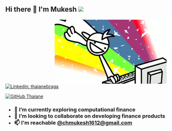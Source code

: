 <h2> Hi there 👋 I'm Mukesh <img src="https://media.giphy.com/media/mGcNjsfWAjY5AEZNw6/giphy.gif" width="50"> </h2>

<img src="https://github.com/1-mukesh-1/1-mukesh-1/blob/main/rbg.gif" height="200" width="350" align="right" style="margin-top: 2px">

[![Linkedin: thaianebraga](https://img.shields.io/badge/-mukesh003-blue?style=flat-square&logo=Linkedin&logoColor=white&link=https://www.linkedin.com/in/mukesh-cheemakurthi-039b65170/)]([https://www.linkedin.com/in/thaianebraga/](https://www.linkedin.com/in/mukesh-cheemakurthi-039b65170/))

[![GitHub Thaiane](https://img.shields.io/github/followers/mukesh003?label=follow&style=social)](https://github.com/1-mukesh-1)

<h3>
<ul>
<li> 🌱 I’m currently exploring computational finance </li> 
<li> 👯 I’m looking to collaborate on developing finance products </li> 
<li> 📫 I'm reachable <a href="mailto:chmukesh1612@gmail.com">@chmukesh1612@gmail.com</a> </li> 
</ul>
</h3>
